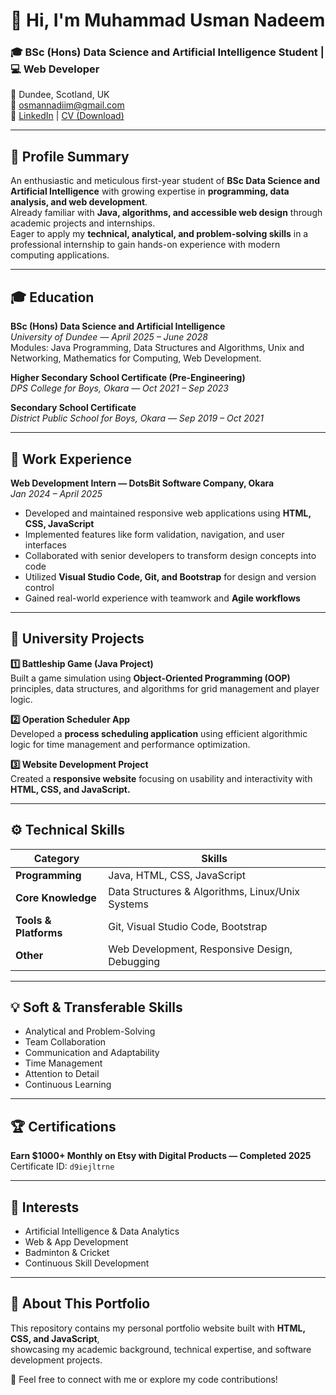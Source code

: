 # 👋 Hi, I'm Muhammad Usman Nadeem  
### 🎓 BSc (Hons) Data Science and Artificial Intelligence Student | 💻 Web Developer  

📍 Dundee, Scotland, UK  
📧 [osmannadiim@gmail.com](mailto:osmannadiim@gmail.com)  
🔗 [LinkedIn](https://linkedin.com/in/muhammad-usman-nadeem-ab7452290) | [CV (Download)](https://drive.google.com/uc?export=download&id=1sTSR3qAbQsD5mXfcfhSgVECsM8YniF0S)  

---

## 🧠 **Profile Summary**

An enthusiastic and meticulous first-year student of **BSc Data Science and Artificial Intelligence** with growing expertise in **programming, data analysis, and web development**.  
Already familiar with **Java, algorithms, and accessible web design** through academic projects and internships.  
Eager to apply my **technical, analytical, and problem-solving skills** in a professional internship to gain hands-on experience with modern computing applications.

---

## 🎓 **Education**

**BSc (Hons) Data Science and Artificial Intelligence**  
*University of Dundee — April 2025 – June 2028*  
Modules: Java Programming, Data Structures and Algorithms, Unix and Networking, Mathematics for Computing, Web Development.

**Higher Secondary School Certificate (Pre-Engineering)**  
*DPS College for Boys, Okara — Oct 2021 – Sep 2023*

**Secondary School Certificate**  
*District Public School for Boys, Okara — Sep 2019 – Oct 2021*

---

## 💼 **Work Experience**

**Web Development Intern — DotsBit Software Company, Okara**  
*Jan 2024 – April 2025*  
- Developed and maintained responsive web applications using **HTML, CSS, JavaScript**  
- Implemented features like form validation, navigation, and user interfaces  
- Collaborated with senior developers to transform design concepts into code  
- Utilized **Visual Studio Code, Git, and Bootstrap** for design and version control  
- Gained real-world experience with teamwork and **Agile workflows**

---

## 🧩 **University Projects**

**1️⃣ Battleship Game (Java Project)**  
Built a game simulation using **Object-Oriented Programming (OOP)** principles, data structures, and algorithms for grid management and player logic.

**2️⃣ Operation Scheduler App**  
Developed a **process scheduling application** using efficient algorithmic logic for time management and performance optimization.

**3️⃣ Website Development Project**  
Created a **responsive website** focusing on usability and interactivity with **HTML, CSS, and JavaScript.**

---

## ⚙️ **Technical Skills**

| Category | Skills |
|-----------|--------|
| **Programming** | Java, HTML, CSS, JavaScript |
| **Core Knowledge** | Data Structures & Algorithms, Linux/Unix Systems |
| **Tools & Platforms** | Git, Visual Studio Code, Bootstrap |
| **Other** | Web Development, Responsive Design, Debugging |

---

## 💡 **Soft & Transferable Skills**

- Analytical and Problem-Solving  
- Team Collaboration  
- Communication and Adaptability  
- Time Management  
- Attention to Detail  
- Continuous Learning  

---

## 🏆 **Certifications**

**Earn $1000+ Monthly on Etsy with Digital Products — Completed 2025**  
Certificate ID: `d9iejltrne`

---

## 🎯 **Interests**

- Artificial Intelligence & Data Analytics  
- Web & App Development  
- Badminton & Cricket  
- Continuous Skill Development  

---

## 🧾 **About This Portfolio**

This repository contains my personal portfolio website built with **HTML, CSS, and JavaScript**,  
showcasing my academic background, technical expertise, and software development projects.  

💚 Feel free to connect with me or explore my code contributions!  
